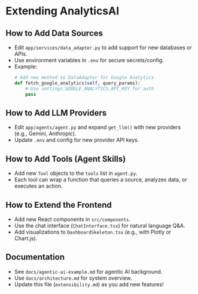 # Extending AnalyticsAI

## How to Add Data Sources

- Edit `app/services/data_adapter.py` to add support for new databases or APIs.
- Use environment variables in `.env` for secure secrets/config.
- Example:
  ```python
  # Add new method to DataAdapter for Google Analytics
  def fetch_google_analytics(self, query_params):
      # Use settings.GOOGLE_ANALYTICS_API_KEY for auth
      pass
  ```

## How to Add LLM Providers

- Edit `app/agents/agent.py` and expand `get_llm()` with new providers (e.g., Gemini, Anthropic).
- Update `.env` and config for new provider API keys.

## How to Add Tools (Agent Skills)

- Add new `Tool` objects to the `tools` list in `agent.py`.
- Each tool can wrap a function that queries a source, analyzes data, or executes an action.

## How to Extend the Frontend

- Add new React components in `src/components`.
- Use the chat interface (`ChatInterface.tsx`) for natural language Q&A.
- Add visualizations to `DashboardSkeleton.tsx` (e.g., with Plotly or Chart.js).

## Documentation

- See `docs/agentic-ai-example.md` for agentic AI background.
- Use `docs/architecture.md` for system overview.
- Update this file (`extensibility.md`) as you add new features!
